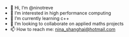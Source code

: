 - 👋 Hi, I’m @ninotreve
- 👀 I’m interested in high performance computing
- 🌱 I’m currently learning c++
- 💞️ I’m looking to collaborate on applied maths projects
- 📫 How to reach me: nina_shanghai@hotmail.com

<!---
ninotreve/ninotreve is a ✨ special ✨ repository because its `README.md` (this file) appears on your GitHub profile.
You can click the Preview link to take a look at your changes.
--->
